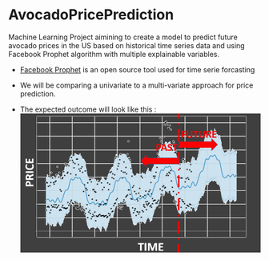 # AvocadoPricePrediction

Machine Learning Project aimining to create a model to predict future avocado prices in the US  based on historical time series data and using Facebook Prophet  algorithm with multiple explainable variables.
- [Facebook Prophet](https://facebook.github.io/prophet/) is an open source tool used for time serie forcasting
- We will be comparing a univariate to a multi-variate approach for price prediction.

- The expected outcome will look like this :
![intro.png](./images/intro.png)
